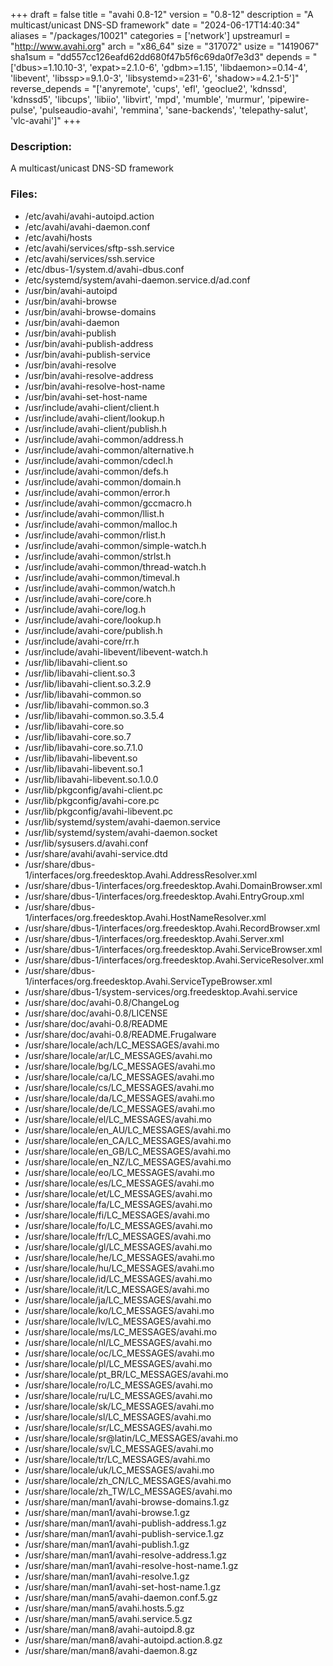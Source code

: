 +++
draft = false
title = "avahi 0.8-12"
version = "0.8-12"
description = "A multicast/unicast DNS-SD framework"
date = "2024-06-17T14:40:34"
aliases = "/packages/10021"
categories = ['network']
upstreamurl = "http://www.avahi.org"
arch = "x86_64"
size = "317072"
usize = "1419067"
sha1sum = "dd557cc126eafd62dd680f47b5f6c69da0f7e3d3"
depends = "['dbus>=1.10.10-3', 'expat>=2.1.0-6', 'gdbm>=1.15', 'libdaemon>=0.14-4', 'libevent', 'libssp>=9.1.0-3', 'libsystemd>=231-6', 'shadow>=4.2.1-5']"
reverse_depends = "['anyremote', 'cups', 'efl', 'geoclue2', 'kdnssd', 'kdnssd5', 'libcups', 'libiio', 'libvirt', 'mpd', 'mumble', 'murmur', 'pipewire-pulse', 'pulseaudio-avahi', 'remmina', 'sane-backends', 'telepathy-salut', 'vlc-avahi']"
+++
### Description: 
A multicast/unicast DNS-SD framework

### Files: 
* /etc/avahi/avahi-autoipd.action
* /etc/avahi/avahi-daemon.conf
* /etc/avahi/hosts
* /etc/avahi/services/sftp-ssh.service
* /etc/avahi/services/ssh.service
* /etc/dbus-1/system.d/avahi-dbus.conf
* /etc/systemd/system/avahi-daemon.service.d/ad.conf
* /usr/bin/avahi-autoipd
* /usr/bin/avahi-browse
* /usr/bin/avahi-browse-domains
* /usr/bin/avahi-daemon
* /usr/bin/avahi-publish
* /usr/bin/avahi-publish-address
* /usr/bin/avahi-publish-service
* /usr/bin/avahi-resolve
* /usr/bin/avahi-resolve-address
* /usr/bin/avahi-resolve-host-name
* /usr/bin/avahi-set-host-name
* /usr/include/avahi-client/client.h
* /usr/include/avahi-client/lookup.h
* /usr/include/avahi-client/publish.h
* /usr/include/avahi-common/address.h
* /usr/include/avahi-common/alternative.h
* /usr/include/avahi-common/cdecl.h
* /usr/include/avahi-common/defs.h
* /usr/include/avahi-common/domain.h
* /usr/include/avahi-common/error.h
* /usr/include/avahi-common/gccmacro.h
* /usr/include/avahi-common/llist.h
* /usr/include/avahi-common/malloc.h
* /usr/include/avahi-common/rlist.h
* /usr/include/avahi-common/simple-watch.h
* /usr/include/avahi-common/strlst.h
* /usr/include/avahi-common/thread-watch.h
* /usr/include/avahi-common/timeval.h
* /usr/include/avahi-common/watch.h
* /usr/include/avahi-core/core.h
* /usr/include/avahi-core/log.h
* /usr/include/avahi-core/lookup.h
* /usr/include/avahi-core/publish.h
* /usr/include/avahi-core/rr.h
* /usr/include/avahi-libevent/libevent-watch.h
* /usr/lib/libavahi-client.so
* /usr/lib/libavahi-client.so.3
* /usr/lib/libavahi-client.so.3.2.9
* /usr/lib/libavahi-common.so
* /usr/lib/libavahi-common.so.3
* /usr/lib/libavahi-common.so.3.5.4
* /usr/lib/libavahi-core.so
* /usr/lib/libavahi-core.so.7
* /usr/lib/libavahi-core.so.7.1.0
* /usr/lib/libavahi-libevent.so
* /usr/lib/libavahi-libevent.so.1
* /usr/lib/libavahi-libevent.so.1.0.0
* /usr/lib/pkgconfig/avahi-client.pc
* /usr/lib/pkgconfig/avahi-core.pc
* /usr/lib/pkgconfig/avahi-libevent.pc
* /usr/lib/systemd/system/avahi-daemon.service
* /usr/lib/systemd/system/avahi-daemon.socket
* /usr/lib/sysusers.d/avahi.conf
* /usr/share/avahi/avahi-service.dtd
* /usr/share/dbus-1/interfaces/org.freedesktop.Avahi.AddressResolver.xml
* /usr/share/dbus-1/interfaces/org.freedesktop.Avahi.DomainBrowser.xml
* /usr/share/dbus-1/interfaces/org.freedesktop.Avahi.EntryGroup.xml
* /usr/share/dbus-1/interfaces/org.freedesktop.Avahi.HostNameResolver.xml
* /usr/share/dbus-1/interfaces/org.freedesktop.Avahi.RecordBrowser.xml
* /usr/share/dbus-1/interfaces/org.freedesktop.Avahi.Server.xml
* /usr/share/dbus-1/interfaces/org.freedesktop.Avahi.ServiceBrowser.xml
* /usr/share/dbus-1/interfaces/org.freedesktop.Avahi.ServiceResolver.xml
* /usr/share/dbus-1/interfaces/org.freedesktop.Avahi.ServiceTypeBrowser.xml
* /usr/share/dbus-1/system-services/org.freedesktop.Avahi.service
* /usr/share/doc/avahi-0.8/ChangeLog
* /usr/share/doc/avahi-0.8/LICENSE
* /usr/share/doc/avahi-0.8/README
* /usr/share/doc/avahi-0.8/README.Frugalware
* /usr/share/locale/ach/LC_MESSAGES/avahi.mo
* /usr/share/locale/ar/LC_MESSAGES/avahi.mo
* /usr/share/locale/bg/LC_MESSAGES/avahi.mo
* /usr/share/locale/ca/LC_MESSAGES/avahi.mo
* /usr/share/locale/cs/LC_MESSAGES/avahi.mo
* /usr/share/locale/da/LC_MESSAGES/avahi.mo
* /usr/share/locale/de/LC_MESSAGES/avahi.mo
* /usr/share/locale/el/LC_MESSAGES/avahi.mo
* /usr/share/locale/en_AU/LC_MESSAGES/avahi.mo
* /usr/share/locale/en_CA/LC_MESSAGES/avahi.mo
* /usr/share/locale/en_GB/LC_MESSAGES/avahi.mo
* /usr/share/locale/en_NZ/LC_MESSAGES/avahi.mo
* /usr/share/locale/eo/LC_MESSAGES/avahi.mo
* /usr/share/locale/es/LC_MESSAGES/avahi.mo
* /usr/share/locale/et/LC_MESSAGES/avahi.mo
* /usr/share/locale/fa/LC_MESSAGES/avahi.mo
* /usr/share/locale/fi/LC_MESSAGES/avahi.mo
* /usr/share/locale/fo/LC_MESSAGES/avahi.mo
* /usr/share/locale/fr/LC_MESSAGES/avahi.mo
* /usr/share/locale/gl/LC_MESSAGES/avahi.mo
* /usr/share/locale/he/LC_MESSAGES/avahi.mo
* /usr/share/locale/hu/LC_MESSAGES/avahi.mo
* /usr/share/locale/id/LC_MESSAGES/avahi.mo
* /usr/share/locale/it/LC_MESSAGES/avahi.mo
* /usr/share/locale/ja/LC_MESSAGES/avahi.mo
* /usr/share/locale/ko/LC_MESSAGES/avahi.mo
* /usr/share/locale/lv/LC_MESSAGES/avahi.mo
* /usr/share/locale/ms/LC_MESSAGES/avahi.mo
* /usr/share/locale/nl/LC_MESSAGES/avahi.mo
* /usr/share/locale/oc/LC_MESSAGES/avahi.mo
* /usr/share/locale/pl/LC_MESSAGES/avahi.mo
* /usr/share/locale/pt_BR/LC_MESSAGES/avahi.mo
* /usr/share/locale/ro/LC_MESSAGES/avahi.mo
* /usr/share/locale/ru/LC_MESSAGES/avahi.mo
* /usr/share/locale/sk/LC_MESSAGES/avahi.mo
* /usr/share/locale/sl/LC_MESSAGES/avahi.mo
* /usr/share/locale/sr/LC_MESSAGES/avahi.mo
* /usr/share/locale/sr@latin/LC_MESSAGES/avahi.mo
* /usr/share/locale/sv/LC_MESSAGES/avahi.mo
* /usr/share/locale/tr/LC_MESSAGES/avahi.mo
* /usr/share/locale/uk/LC_MESSAGES/avahi.mo
* /usr/share/locale/zh_CN/LC_MESSAGES/avahi.mo
* /usr/share/locale/zh_TW/LC_MESSAGES/avahi.mo
* /usr/share/man/man1/avahi-browse-domains.1.gz
* /usr/share/man/man1/avahi-browse.1.gz
* /usr/share/man/man1/avahi-publish-address.1.gz
* /usr/share/man/man1/avahi-publish-service.1.gz
* /usr/share/man/man1/avahi-publish.1.gz
* /usr/share/man/man1/avahi-resolve-address.1.gz
* /usr/share/man/man1/avahi-resolve-host-name.1.gz
* /usr/share/man/man1/avahi-resolve.1.gz
* /usr/share/man/man1/avahi-set-host-name.1.gz
* /usr/share/man/man5/avahi-daemon.conf.5.gz
* /usr/share/man/man5/avahi.hosts.5.gz
* /usr/share/man/man5/avahi.service.5.gz
* /usr/share/man/man8/avahi-autoipd.8.gz
* /usr/share/man/man8/avahi-autoipd.action.8.gz
* /usr/share/man/man8/avahi-daemon.8.gz
